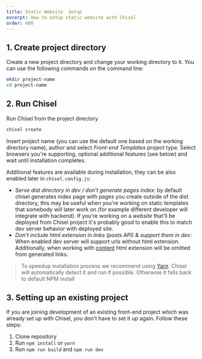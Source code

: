 ```yaml
---
title: Static Website  Setup
excerpt: How to setup static website with Chisel
order: 600
---
```


## 1. Create project directory

Create a new project directory and change your working directory to it. You can use the following commands on the command line:

```bash
mkdir project-name
cd project-name
```

## 2. Run Chisel

Run Chisel from the project directory

```bash
chisel create
```

Insert project name (you can use the default one based on the working directory name), author and select _Front-end Templates_ project type. Select browsers you're supporting, optional additional features (see below) and wait until installation completes.

Additional features are available during installation, they can be also enabled later in `chisel.config.js`:

- _Serve dist directory in dev / don't generate pages index_: by default chisel generates index page with pages you create outside of the dist directory, this may be useful when you're working on static templates that somebody will later work on (for example different developer will integrate with backend). If you're working on a _website_ that'll be deployed from Chisel project it's probably good to enable this to match dev server behavior with deployed site.
- _Don't include html extension in links (posts API) & support them in dev_: When enabled dev server will support urls without html extension. Additionally, when working with [content](/docs/development/static-content) html extension will be omitted from generated links.

> To speedup installation process we recommend using [Yarn](https://yarnpkg.com/en/). Chisel will automatically detect it and run if possible. Otherwise it falls back to default NPM install

## 3. Setting up an existing project

If you are joining development of an existing front-end project which was already set up with Chisel, you don't have to set it up again. Follow these steps:

1. Clone repository
2. Run `npm install` or `yarn`
3. Run `npm run build` and `npm run dev`
